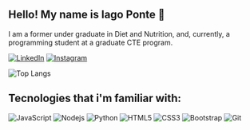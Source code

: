 ## Hello! My name is Iago Ponte 👋
I am a former under graduate in Diet and Nutrition, and, currently, a programming student at a graduate CTE program. 
<!-- Sou, atualmente, um estudante de Análise e Desenvolvimento de Sistemas, com formação prévia em nutrição. -->

[![LinkedIn](https://media.licdn.com/dms/image/v2/D4D03AQHUJEoCkVJpcg/profile-displayphoto-shrink_800_800/profile-displayphoto-shrink_800_800/0/1729262437076?e=1744243200&v=beta&t=ljmgPva_esLhIzfC3X0JmglfzzKWvU38Q9SlbU1Hhd8)]([https://www.linkedin.com/in/iago-ponte/])
[![Instagram](https://img.shields.io/badge/Instagram-%23E4405F.svg?style=for-the-badge&logo=Instagram&logoColor=white)](https://www.instagram.com/nutriagoponte/?locale=en-us)



![Top Langs](https://github-readme-stats.vercel.app/api/top-langs/?username=iagoponte&layout=compact&&theme=dark)

## Tecnologies that i'm familiar with:
<!-- Tecnologias as quais estou familiarizado: -->

![JavaScript](https://img.shields.io/badge/-JavaScript-black?style=flat-square&logo=javascript)
![Nodejs](https://img.shields.io/badge/-Nodejs-black?style=flat-square&logo=Node.js)
![Python](https://img.shields.io/badge/-Python-black?style=flat-square&logo=Python)
![HTML5](https://img.shields.io/badge/-HTML5-E34F26?style=flat-square&logo=html5&logoColor=white)
![CSS3](https://img.shields.io/badge/-CSS3-1572B6?style=flat-square&logo=css3)
![Bootstrap](https://img.shields.io/badge/-Bootstrap-563D7C?style=flat-square&logo=bootstrap)
![Git](https://img.shields.io/badge/-Git-black?style=flat-square&logo=git)

<!--
**iagoponte/iagoponte** is a ✨ _special_ ✨ repository because its `README.md` (this file) appears on your GitHub profile.

Here are some ideas to get you started:

- 🔭 I’m currently working on ...
- 🌱 I’m currently learning ...
- 👯 I’m looking to collaborate on ...
- 🤔 I’m looking for help with ...
- 💬 Ask me about ...
- 📫 How to reach me: ...
- 😄 Pronouns: ...
- ⚡ Fun fact: ...
-->

